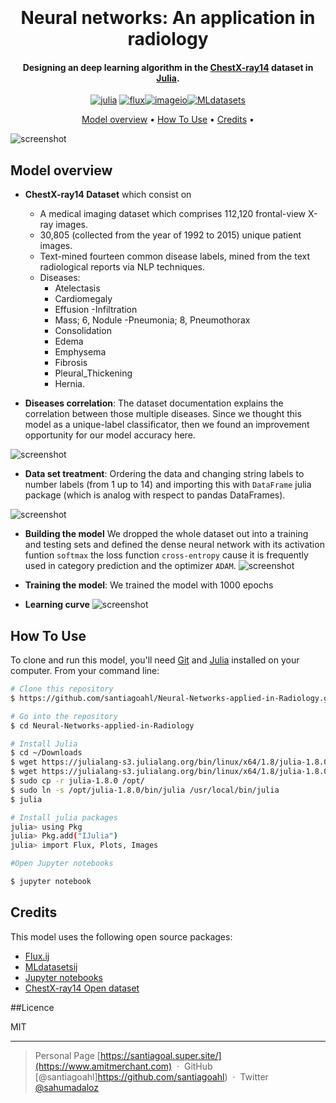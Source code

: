 
<h1 align="center">
  <br>
  <a href="https://imagineteam.com/images/Blog/0e17febd522cd9389b04ce5c00f25aec_L.jpg" width="200"></a>
  <br>
    Neural networks: An application in radiology
  <br>
</h1>

<h4 align="center">Designing an deep learning algorithm in the <a href="https://www.v7labs.com/open-datasets/chestx-ray14" target="_blank">ChestX-ray14</a> dataset in <a href="https://julialang.org/" target="_blank">Julia</a>.</h4>

<p align="center">
  <a href='https://julialang.org/' target="_blank"><img alt='julia' src='https://img.shields.io/badge/Julia-100000?style=for-the-badge&logo=julia&logoColor=3F9B0B&labelColor=CA3435&color=9955BB'/></a>
  <a href='https://fluxml.ai/Flux.jl/stable/' target="_blank"><img alt='flux' src='https://img.shields.io/badge/Flux.ij-100000?style=for-the-badge&logo=flux&logoColor=3F9B0B&labelColor=CA3435&color=3F9B0B'/></a><a href='https://juliapackages.com/p/imageio' target="_blank"><img alt='imageio' src='https://img.shields.io/badge/Imageio.ij-100000?style=for-the-badge&logo=imageio&logoColor=3F9B0B&labelColor=CA3435&color=CA3435'/></a><a href='https://juliapackages.com/p/imageio' target="_blank"><img alt='MLdatasets' src='https://img.shields.io/badge/MLdatasets.ij-100000?style=for-the-badge&logo=MLdatasets&logoColor=3F9B0B&labelColor=CA3435&color=9955BB'/></a>
</p>

<p align="center">
  <a href="#model-overview">Model overview</a> •
  <a href="#how-to-use">How To Use</a> •
  <a href="#credits">Credits</a> •
</p>

![screenshot](https://d3i71xaburhd42.cloudfront.net/fdd644ec07a4e54d1860825f07f74da2f6f8e442/12-Figure1.1-1.png)

## Model overview

* **ChestX-ray14 Dataset** which consist on
    - A medical imaging dataset which comprises 112,120 frontal-view X-ray images.
    - 30,805 (collected from the year of 1992 to 2015) unique patient images.
    - Text-mined fourteen common disease labels, mined from the text radiological reports via NLP techniques.
    - Diseases: 
        - Atelectasis
        - Cardiomegaly
        - Effusion
        -Infiltration
        - Mass; 6, Nodule
        -Pneumonia; 8, Pneumothorax
        - Consolidation
        - Edema
        - Emphysema
        - Fibrosis
        - Pleural_Thickening
        - Hernia.
        
* **Diseases correlation**: The dataset documentation explains the correlation between those multiple diseases. Since we thought this model as a unique-label classificator, then we found an improvement opportunity for our model accuracy here.

![screenshot](https://winter-anchovy-50e.notion.site/image/https%3A%2F%2Fs3-us-west-2.amazonaws.com%2Fsecure.notion-static.com%2F49590d87-92f5-40cf-96af-3ba9d5b2e9fa%2FUntitled.png?table=block&id=654aaf98-b051-42ec-ab55-d838bee88c8f&spaceId=12eea25e-0790-4a8f-aa1c-b60f93c02da2&width=1440&userId=&cache=v2)

* **Data set treatment**: Ordering the data and changing string labels to number labels (from 1 up to 14) and importing this with `DataFrame` julia package (which is analog with respect to pandas DataFrames).

![screenshot](https://winter-anchovy-50e.notion.site/image/https%3A%2F%2Fs3-us-west-2.amazonaws.com%2Fsecure.notion-static.com%2Fcf268d3d-da51-4be2-ab10-a5e6248e6785%2FUntitled.png?table=block&id=27cd59b0-fc68-436f-b64a-d93a116ebc67&spaceId=12eea25e-0790-4a8f-aa1c-b60f93c02da2&width=1760&userId=&cache=v2)
  
* **Building the model** We dropped the whole dataset out into a training and testing sets and defined the dense neural network with its activation funtion `softmax` the loss function `cross-entropy` cause it is frequently used in category prediction and the optimizer `ADAM`. 
![screenshot](https://winter-anchovy-50e.notion.site/image/https%3A%2F%2Fs3-us-west-2.amazonaws.com%2Fsecure.notion-static.com%2F9aafdcb1-a4cb-4e7b-97b5-3bfdb9c60b04%2FUntitled.png?table=block&id=635b1294-810b-465f-8bd8-64149920971d&spaceId=12eea25e-0790-4a8f-aa1c-b60f93c02da2&width=2000&userId=&cache=v2)

* **Training the model**: We trained the model with 1000 epochs
* **Learning curve**
![screenshot](https://winter-anchovy-50e.notion.site/image/https%3A%2F%2Fs3-us-west-2.amazonaws.com%2Fsecure.notion-static.com%2Fcc41aec4-27a4-42d0-93fc-eab4d7846faf%2FUntitled.png?table=block&id=65b4ed23-6a12-48aa-83a6-9c3094e06212&spaceId=12eea25e-0790-4a8f-aa1c-b60f93c02da2&width=1800&userId=&cache=v2)

## How To Use

To clone and run this model, you'll need [Git](https://git-scm.com) and [Julia](https://julialang.org/downloads/) installed on your computer. From your command line:

```bash
# Clone this repository
$ https://github.com/santiagoahl/Neural-Networks-applied-in-Radiology.git

# Go into the repository
$ cd Neural-Networks-applied-in-Radiology

# Install Julia
$ cd ~/Downloads
$ wget https://julialang-s3.julialang.org/bin/linux/x64/1.8/julia-1.8.0-linux-x86_64.tar.gz
$ wget https://julialang-s3.julialang.org/bin/linux/x64/1.8/julia-1.8.0-linux-x86_64.tar.gz
$ sudo cp -r julia-1.8.0 /opt/
$ sudo ln -s /opt/julia-1.8.0/bin/julia /usr/local/bin/julia
$ julia

# Install julia packages
julia> using Pkg 
julia> Pkg.add("IJulia")
julia> import Flux, Plots, Images

#Open Jupyter notebooks

$ jupyter notebook
```


## Credits

This model uses the following open source packages:

- [Flux.ij](https://fluxml.ai/Flux.jl/stable/)
- [MLdatasetsij](https://img.shields.io/badge/MLdatasets.ij-100000?style=for-the-badge&logo=MLdatasets&logoColor=3F9B0B&labelColor=CA3435&color=9955BB)
- [Jupyter notebooks](https://jupyter.org/)
- [ChestX-ray14 Open dataset](https://www.v7labs.com/open-datasets/chestx-ray14)


##Licence

MIT

---

> Personal Page [https://santiagoal.super.site/](https://www.amitmerchant.com) &nbsp;&middot;&nbsp;
> GitHub [@santiagoahl]https://github.com/santiagoahl) &nbsp;&middot;&nbsp;
> Twitter [@sahumadaloz](https://twitter.com/sahumadaloz)

